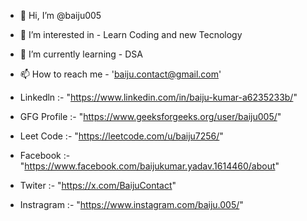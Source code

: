 - 👋 Hi, I’m @baiju005
- 👀 I’m interested in - Learn Coding and new Tecnology
- 🌱 I’m currently learning - DSA
- 📫 How to reach me - 'baiju.contact@gmail.com'

-  Linkedln    :- "https://www.linkedin.com/in/baiju-kumar-a6235233b/"
-  GFG Profile :- "https://www.geeksforgeeks.org/user/baiju005/"
-  Leet Code   :- "https://leetcode.com/u/baiju7256/"
-  Facebook    :- "https://www.facebook.com/baijukumar.yadav.1614460/about"
-  Twiter      :- "https://x.com/BaijuContact"
-  Instragram  :- "https://www.instagram.com/baiju.005/"
<!---
baiju005/baiju005 is a ✨ special ✨ repository because its `README.md` (this file) appears on your GitHub profile.
You can click the Preview link to take a look at your changes.
--->
